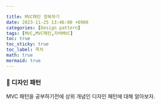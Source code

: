 ```yaml
---

title: MVC패턴 정복하기
date: 2023-11-25 13:46:00 +0900
categories: [Design pattern]
tags: [MVC,MVC패턴,자바MVC]
toc: true
toc_sticky: true
toc_label: 목차
math: true
mermaid: true
---
```


### 📌 디자인 패턴
MVC 패턴을 공부하기전에 상위 개념인 디자인 패턴에 대해 알아보자.
